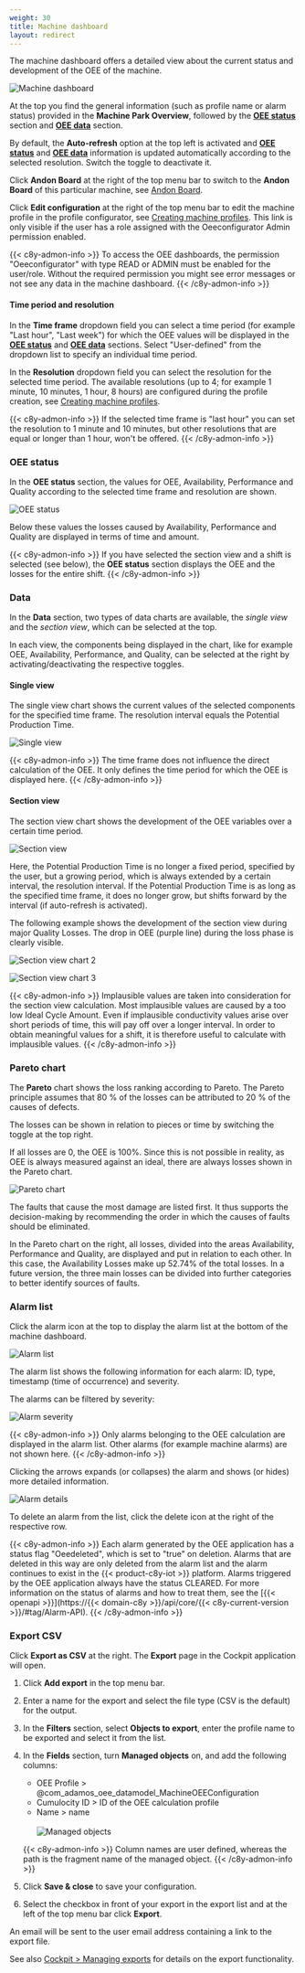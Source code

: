 ```yaml
---
weight: 30
title: Machine dashboard
layout: redirect
---
```





The machine dashboard offers a detailed view about the current status and development of the OEE of the machine.

![Machine dashboard](/images/oee/dashboards/dashboard-machine-dashboard.png)

At the top you find the general information (such as profile name or alarm status) provided in the **Machine Park Overview**, followed by the [**OEE status**](#oee-status) section and [**OEE data**](#data) section.

By default, the **Auto-refresh** option at the top left is activated and [**OEE status**](#oee-status) and [**OEE data**](#data) information is updated automatically according to the selected resolution. Switch the toggle to deactivate it.

Click **Andon Board** at the right of the top menu bar to switch to the **Andon Board** of this particular machine, see [Andon Board](#andon-board).

Click **Edit configuration** at the right of the top menu bar to edit the machine profile in the profile configurator, see [Creating machine profiles](/oee/oee-administration/#machine-profiles). This link is only visible if the user has a role assigned with the Oeeconfigurator Admin permission enabled.

{{< c8y-admon-info >}}
To access the OEE dashboards, the permission "Oeeconfigurator" with type READ or ADMIN must be enabled for the user/role. Without the required permission you might see error messages or not see any data in the machine dashboard.
{{< /c8y-admon-info >}}

#### Time period and resolution

In the **Time frame** dropdown field you can select a time period (for example "Last hour", "Last week") for which the OEE values will be displayed in the [**OEE status**](#oee-status) and [**OEE data**](#data) sections. Select "User-defined" from the dropdown list to specify an individual time period.

In the **Resolution** dropdown field you can select the resolution for the selected time period. The available resolutions (up to 4; for example 1 minute, 10 minutes, 1 hour, 8 hours) are configured during the profile creation, see [Creating machine profiles](/oee/oee-administration/#machine-profiles).

{{< c8y-admon-info >}}
If the selected time frame is "last hour" you can set the resolution to 1 minute and 10 minutes, but other resolutions that are equal or longer than 1 hour, won't be offered.
{{< /c8y-admon-info >}}

<a name="oee-status"></a>
### OEE status

In the **OEE status** section, the values for OEE, Availability, Performance and Quality according to the selected time frame and resolution are shown.

![OEE status](/images/oee/dashboards/dashboard-oee-status.png)

Below these values the losses caused by Availability, Performance and Quality are displayed in terms of time and amount.

{{< c8y-admon-info >}}
If you have selected the section view and a shift is selected (see below), the **OEE status** section displays the OEE and the losses for the entire shift.
{{< /c8y-admon-info >}}

<a name="data"></a>
### Data

In the **Data** section, two types of data charts are available, the *single view* and the *section view*, which can be selected at the top.

In each view, the components being displayed in the chart, like for example OEE, Availability, Performance, and Quality, can be selected at the right by activating/deactivating the respective toggles.

#### Single view

The single view chart shows the current values of the selected components for the specified time frame. The resolution interval equals the Potential Production Time.

![Single view](/images/oee/dashboards/dashboard-single-view.png)

{{< c8y-admon-info >}}
The time frame does not influence the direct calculation of the OEE. It only defines the time period for which the OEE is displayed here.
{{< /c8y-admon-info >}}

#### Section view

The section view chart shows the development of the OEE variables over a certain time period.

![Section view ](/images/oee/dashboards/dashboard-section-view.png)

Here, the Potential Production Time is no longer a fixed period, specified by the user, but a growing period, which is always extended by a certain interval, the resolution interval. If the Potential Production Time is as long as the specified time frame, it does no longer grow, but shifts forward by the interval (if auto-refresh is activated).

The following example shows the development of the section view during major Quality Losses. The drop in OEE (purple line) during the loss phase is clearly visible.

![Section view chart 2](/images/oee/dashboards/dashboard-section-view-chart-2.png)

![Section view chart 3](/images/oee/dashboards/dashboard-section-view-chart-3.png)

{{< c8y-admon-info >}}
Implausible values are taken into consideration for the section view calculation. Most implausible values are caused by a too low Ideal Cycle Amount. Even if implausible conductivity values arise over short periods of time, this will pay off over a longer interval. In order to obtain meaningful values for a shift, it is therefore useful to calculate with implausible values.
{{< /c8y-admon-info >}}

### Pareto chart

The **Pareto** chart shows the loss ranking according to Pareto. The Pareto principle assumes that 80 % of the losses can be attributed to 20 % of the causes of defects.

The losses can be shown in relation to pieces or time by switching the toggle at the top right.

If all losses are 0, the OEE is 100%. Since this is not possible in reality, as OEE is always measured against an ideal, there are always losses shown in the Pareto chart.

![Pareto chart](/images/oee/dashboards/dashboard-pareto-chart.png)

The faults that cause the most damage are listed first. It thus supports the decision-making by recommending the order in which the causes of faults should be eliminated.

In the Pareto chart on the right, all losses, divided into the areas Availability, Performance and Quality, are displayed and put in relation to each other. In this case, the Availability Losses make up 52.74% of the total losses. In a future version, the three main losses can be divided into further categories to better identify sources of faults.


### Alarm list

Click the alarm icon at the top to display the alarm list at the bottom of the machine dashboard.

![Alarm list](/images/oee/dashboards/dashboard-alarm-list.png)

The alarm list shows the following information for each alarm: ID, type, timestamp (time of occurrence) and severity.

The alarms can be filtered by severity:

![Alarm severity](/images/oee/dashboards/dashboard-alarm-severity.png)

{{< c8y-admon-info >}}
Only alarms belonging to the OEE calculation are displayed in the alarm list. Other alarms (for example machine alarms) are not shown here.
{{< /c8y-admon-info >}}

Clicking the arrows expands (or collapses) the alarm and shows (or hides) more detailed information.

![Alarm details](/images/oee/dashboards/dashboard-alarm-details.png)

To delete an alarm from the list, click the delete icon at the right of the respective row.

{{< c8y-admon-info >}}
Each alarm generated by the OEE application has a status flag "Oeedeleted", which is set to "true" on deletion. Alarms that are deleted in this way are only deleted from the alarm list and the alarm continues to exist in the {{< product-c8y-iot >}} platform. Alarms triggered by the OEE application always have the status CLEARED. For more information on the status of alarms and how to treat them, see the [{{< openapi >}}](https://{{< domain-c8y >}}/api/core/{{< c8y-current-version >}}/#tag/Alarm-API).
{{< /c8y-admon-info >}}

### Export CSV

Click **Export as CSV** at the right. The **Export** page in the Cockpit application will open.

1. Click **Add export** in the top menu bar.
2. Enter a name for the export and select the file type (CSV is the default) for the output.
3. In the **Filters** section, select **Objects to export**, enter the profile name to be exported and select it from the list.
4. In the **Fields** section, turn **Managed objects** on, and add the following columns:
    * OEE Profile > @com_adamos_oee_datamodel_MachineOEEConfiguration
    * Cumulocity ID > ID of the OEE calculation profile
    * Name > name
<br><br>
    ![Managed objects](/images/oee/dashboards/dashboard-export-csv-4-2.png)

    {{< c8y-admon-info >}}
  Column names are user defined, whereas the path is the fragment name of the managed object.
    {{< /c8y-admon-info >}}

5. Click **Save & close** to save your configuration.

6. Select the checkbox in front of your export in the export list and at the left of the top menu bar click **Export**.

An email will be sent to the user email address containing a link to the export file.

See also [Cockpit > Managing exports](/users-guide/cockpit/#exports) for details on the export functionality.


<!--
#### Shifts

If shifts are stored in the xHub Shift Plan Service, they can be selected here. By switching to the section view the OEE of the shift is calculated, therefore only OEE values calculated during the phase "PRODUCTION" are taken into account. Values during the Phase "NON-PRODUCTION" or "BREAK" will be ignored.

Exercise: Creating a shift.
<br>
Shifts can be created using [Swagger documentation](https://services.adamos-hub.dev/shift-service/swagger-ui.html#/shift/searchShiftsUsingGET).

Please note: Shifts of one location can't overlap, that means you are not able to enter this:

"Shift 1 End: 2019-08-05T12:00:00
<br> Shift 2 Start: 2019-08-05T12:00:00" ... instead you must enter this:

"Shift 1 End: 2019-08-05T11:59:59" &nbsp;or "Shift 2 Start: 2019-08-05T12:00:01"

#### Shifts

Shift phases are visible in the OEE chart, the correct phase name will be displayed when pointing on the regarding values (1st picture).<br>
Different phases are represented by different connecting lines in the graph (2nd picture).

![Shift in graph](/images/oee/dashboards/dashboard-shift-in-graph-1.png)

![Shift in graph](/images/oee/dashboards/dashboard-shift-in-graph-2.png)

-->
